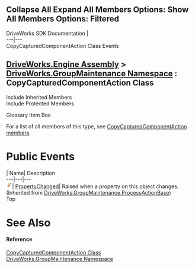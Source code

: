 Collapse All Expand All Members Options: Show All  Members Options: Filtered   
---  
DriveWorks SDK Documentation  |   
---|---  
CopyCapturedComponentAction Class Events   
  
[DriveWorks.Engine Assembly](topic2156.md) > [DriveWorks.GroupMaintenance Namespace](topic9628.md) : CopyCapturedComponentAction Class  
---  
  
Include Inherited Members    
Include Protected Members    


Glossary Item Box

For a list of all members of this type, see [CopyCapturedComponentAction members](topic9687.md).

# Public Events

| Name| Description  
---|---|---  
![Public Event](dotnetimages/publicEvent.gif)| [PropertyChanged](topic9948.md)| Raised when a property on this object changes. (Inherited from [DriveWorks.GroupMaintenance.ProcessActionBase](topic9935.md))  
Top

# See Also

#### Reference

[CopyCapturedComponentAction Class](topic9686.md)   
[DriveWorks.GroupMaintenance Namespace](topic9628.md)


